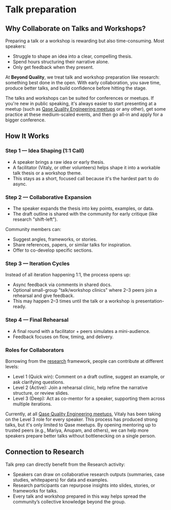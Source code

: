 # Talk preparation

## Why Collaborate on Talks and Workshops?

Preparing a talk or a workshop is rewarding but also time-consuming. Most speakers:
- Struggle to shape an idea into a clear, compelling thesis.
- Spend hours structuring their narrative alone.
- Only get feedback when they present.

At **Beyond Quality**, we treat talk and workshop preparation like research: something best done in the open. With early collaboration, you save time, produce better talks, and build confidence before hitting the stage.

The talks and workshops can be suited for conferences or meetups. If you're new in public speaking, it's always easier to start presenting at a meetup (such as [Qase Quality Engineering meetups](https://www.meetup.com/pro/quality-assurance-meetups/) or any other), get some practice at these medium-scaled events, and then go all-in and apply for a bigger conference.

## How It Works

### Step 1 — Idea Shaping (1:1 Call)
- A speaker brings a raw idea or early thesis.
- A facilitator (Vitaly, or other volunteers) helps shape it into a workable talk thesis or a workshop theme.
- This stays as a short, focused call because it's the hardest part to do async.

### Step 2 — Collaborative Expansion
- The speaker expands the thesis into key points, examples, or data.
- The draft outline is shared with the community for early critique (like research "shift-left").

Community members can:
- Suggest angles, frameworks, or stories.
- Share references, papers, or similar talks for inspiration.
- Offer to co-develop specific sections.

### Step 3 — Iteration Cycles

Instead of all iteration happening 1:1, the process opens up:
- Async feedback via comments in shared docs.
- Optional small-group "talk/workshop clinics" where 2–3 peers join a rehearsal and give feedback.
- This may happen 2–3 times until the talk or a workshop is presentation-ready.

### Step 4 — Final Rehearsal
- A final round with a facilitator + peers simulates a mini-audience.
- Feedback focuses on flow, timing, and delivery.

### Roles for Collaborators

Borrowing from the [research](research.md) framework, people can contribute at different levels:
- Level 1 (Quick win): Comment on a draft outline, suggest an example, or ask clarifying questions.
- Level 2 (Active): Join a rehearsal clinic, help refine the narrative structure, or review slides.
- Level 3 (Deep): Act as co-mentor for a speaker, supporting them across multiple iterations.

Currently, at all [Qase Quality Engineering meetups](https://www.meetup.com/pro/quality-assurance-meetups/), Vitaly has been taking on the Level 3 role for every speaker. This process has produced strong talks, but it's only limited to Qase meetups. By opening mentoring up to trusted peers (e.g., Mariya, Anupam, and others), we can help more speakers prepare better talks without bottlenecking on a single person.

## Connection to Research

Talk prep can directly benefit from the Research activity:
- Speakers can draw on collaborative research outputs (summaries, case studies, whitepapers) for data and examples.
- Research participants can repurpose insights into slides, stories, or frameworks for talks.
- Every talk and workshop prepared in this way helps spread the community’s collective knowledge beyond the group.

